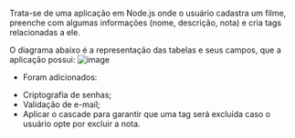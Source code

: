
Trata-se de uma aplicação em Node.js onde o usuário cadastra um filme, preenche com algumas informações (nome, descrição, nota) e cria tags relacionadas a ele.

O diagrama abaixo é a representação das tabelas e seus campos, que a aplicação possui:
![image](https://user-images.githubusercontent.com/102126245/223179447-78d46776-f6f1-4267-8413-06d3c91b99d0.png)

* Foram adicionados:
- Criptografia de senhas;
- Validação de e-mail;
- Aplicar o cascade para garantir que uma tag será excluída caso o usuário opte por excluir a nota.
